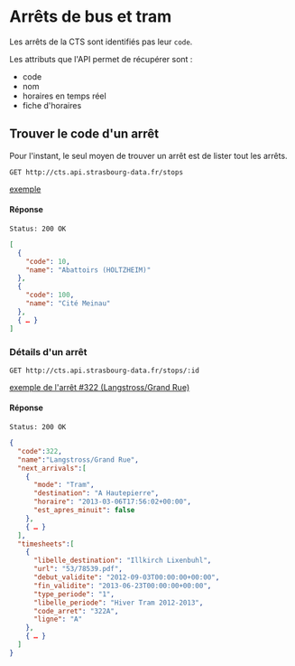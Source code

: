 # Arrêts de bus et tram

Les arrêts de la CTS sont identifiés pas leur `code`.

Les attributs que l'API permet de récupérer sont :
- code
- nom
- horaires en temps réel
- fiche d'horaires


## Trouver le code d'un arrêt

Pour l'instant, le seul moyen de trouver un arrêt est de lister tout les arrêts.

    GET http://cts.api.strasbourg-data.fr/stops
[exemple](http://cts.api.strasbourg-data.fr/stops)

#### Réponse
    Status: 200 OK

```json
[
  {
    "code": 10,
    "name": "Abattoirs (HOLTZHEIM)"
  },
  {
    "code": 100,
    "name": "Cité Meinau"
  },
  { … }
]
```

### Détails d'un arrêt

    GET http://cts.api.strasbourg-data.fr/stops/:id
[exemple de l'arrêt #322 (Langstross/Grand Rue)](http://cts.api.strasbourg-data.fr/stops/322)

#### Réponse
    Status: 200 OK

```json
{
  "code":322,
  "name":"Langstross/Grand Rue",
  "next_arrivals":[
    {
      "mode": "Tram",
      "destination": "A Hautepierre",
      "horaire": "2013-03-06T17:56:02+00:00",
      "est_apres_minuit": false
    },
    { … }
  ],
  "timesheets":[
    {
      "libelle_destination": "Illkirch Lixenbuhl",
      "url": "53/78539.pdf",
      "debut_validite": "2012-09-03T00:00:00+00:00",
      "fin_validite": "2013-06-23T00:00:00+00:00",
      "type_periode": "1",
      "libelle_periode": "Hiver Tram 2012-2013",
      "code_arret": "322A",
      "ligne": "A"
    },
    { … }
  ]
}
```